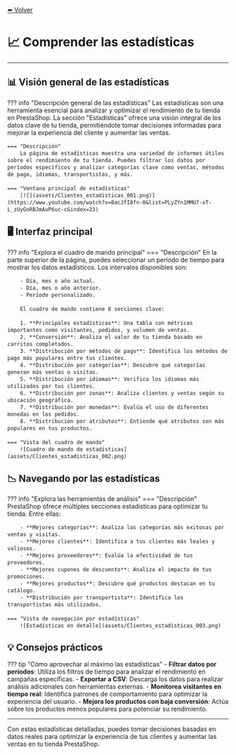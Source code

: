 [⬅️ Volver](index.md#prestashop-doc) <!-- Enlace de regreso -->

# 📈 Comprender las estadísticas
---

## 📊 Visión general de las estadísticas

??? info "Descripción general de las estadísticas"
    Las estadísticas son una herramienta esencial para analizar y optimizar el rendimiento de tu tienda en PrestaShop. La sección "Estadísticas" ofrece una visión integral de los datos clave de tu tienda, permitiéndote tomar decisiones informadas para mejorar la experiencia del cliente y aumentar las ventas.

    === "Descripción"
        La página de estadísticas muestra una variedad de informes útiles sobre el rendimiento de tu tienda. Puedes filtrar los datos por períodos específicos y analizar categorías clave como ventas, métodos de pago, idiomas, transportistas, y más.

    === "Ventana principal de estadísticas"
        [![](assets/Clientes_estadisticas_001.png)](https://www.youtube.com/watch?v=0acJfI8fn-0&list=PLyZYn1MMU7-xT-L_zUyGnRBJmAuP6uc-c&index=23)

## 🖥️ Interfaz principal

??? info "Explora el cuadro de mando principal"
    === "Descripción"
        En la parte superior de la página, puedes seleccionar un período de tiempo para mostrar los datos estadísticos. Los intervalos disponibles son:
        
        - Día, mes o año actual.
        - Día, mes o año anterior.
        - Período personalizado.

        El cuadro de mando contiene 8 secciones clave:

        1. **Principales estadísticas**: Una tabla con métricas importantes como visitantes, pedidos, y volumen de ventas.
        2. **Conversión**: Analiza el valor de tu tienda basado en carritos completados.
        3. **Distribución por métodos de pago**: Identifica los métodos de pago más populares entre tus clientes.
        4. **Distribución por categorías**: Descubre qué categorías generan más ventas o visitas.
        5. **Distribución por idiomas**: Verifica los idiomas más utilizados por tus clientes.
        6. **Distribución por zonas**: Analiza clientes y ventas según su ubicación geográfica.
        7. **Distribución por monedas**: Evalúa el uso de diferentes monedas en los pedidos.
        8. **Distribución por atributos**: Entiende qué atributos son más populares en tus productos.

    === "Vista del cuadro de mando"
        ![Cuadro de mando de estadísticas](assets/Clientes_estadisticas_002.png)

## 📉 Navegando por las estadísticas

??? info "Explora las herramientas de análisis"
    === "Descripción"
        PrestaShop ofrece múltiples secciones estadísticas para optimizar tu tienda. Entre ellas:

        - **Mejores categorías**: Analiza las categorías más exitosas por ventas y visitas.
        - **Mejores clientes**: Identifica a tus clientes más leales y valiosos.
        - **Mejores proveedores**: Evalúa la efectividad de tus proveedores.
        - **Mejores cupones de descuento**: Analiza el impacto de tus promociones.
        - **Mejores productos**: Descubre qué productos destacan en tu catálogo.
        - **Distribución por transportista**: Identifica los transportistas más utilizados.

    === "Vista de navegación por estadísticas"
        ![Estadísticas en detalle](assets/Clientes_estadisticas_003.png)

## 💡 Consejos prácticos

??? tip "Cómo aprovechar al máximo las estadísticas"
    - **Filtrar datos por períodos**: Utiliza los filtros de tiempo para analizar el rendimiento en campañas específicas.
    - **Exportar a CSV**: Descarga los datos para realizar análisis adicionales con herramientas externas.
    - **Monitorea visitantes en tiempo real**: Identifica patrones de comportamiento para optimizar la experiencia del usuario.
    - **Mejora los productos con baja conversión**: Actúa sobre los productos menos populares para potenciar su rendimiento.

---

Con estas estadísticas detalladas, puedes tomar decisiones basadas en datos reales para optimizar la experiencia de tus clientes y aumentar las ventas en tu tienda PrestaShop.
